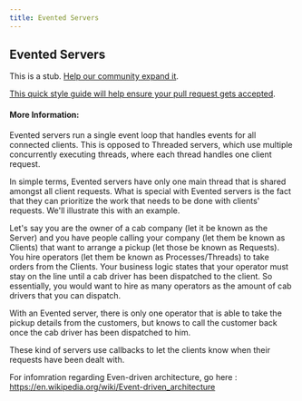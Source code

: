 ```yaml
---
title: Evented Servers
---
```

## Evented Servers

This is a stub. <a href='https://github.com/freecodecamp/guides/tree/master/src/pages/computer-science/evented-servers/index.md' target='_blank' rel='nofollow'>Help our community expand it</a>.

<a href='https://github.com/freecodecamp/guides/blob/master/README.md' target='_blank' rel='nofollow'>This quick style guide will help ensure your pull request gets accepted</a>.

<!-- The article goes here, in GitHub-flavored Markdown. Feel free to add YouTube videos, images, and CodePen/JSBin embeds  -->

#### More Information:
<!-- Please add any articles you think might be helpful to read before writing the article -->
Evented servers run a single event loop that handles events for all connected clients. This is opposed to Threaded servers, which use multiple concurrently executing threads, where each thread handles one client request.

In simple terms, Evented servers have only one main thread that is shared amongst all client requests.
What is special with Evented servers is the fact that they can prioritize the work that needs to be done with clients' requests.
We'll illustrate this with an example.

Let's say you are the owner of a cab company (let it be known as the Server) and you have people calling your company (let them be known as Clients) that want to arrange a pickup (let those be known as Requests). You hire operators (let them be known as Processes/Threads) to take orders from the Clients. Your business logic states that your operator must stay on the line until a cab driver has been dispatched to the client. So essentially, you would want to hire as many operators as the amount of cab drivers that you can dispatch.

With an Evented server, there is only one operator that is able to take the pickup details from the customers, but knows to call the customer back once the cab driver has been dispatched to him.

These kind of servers use callbacks to let the clients know when their requests have been dealt with.

For infomration regarding Even-driven architecture, go here : https://en.wikipedia.org/wiki/Event-driven_architecture
